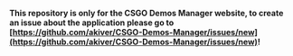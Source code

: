 **This repository is only for the CSGO Demos Manager website, to create an issue about the application please go to [https://github.com/akiver/CSGO-Demos-Manager/issues/new](https://github.com/akiver/CSGO-Demos-Manager/issues/new)!**
